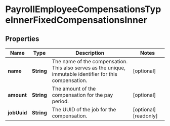 

# PayrollEmployeeCompensationsTypeInnerFixedCompensationsInner


## Properties

| Name | Type | Description | Notes |
|------------ | ------------- | ------------- | -------------|
|**name** | **String** | The name of the compensation. This also serves as the unique, immutable identifier for this compensation. |  [optional] |
|**amount** | **String** | The amount of the compensation for the pay period. |  [optional] |
|**jobUuid** | **String** | The UUID of the job for the compensation. |  [optional] [readonly] |



